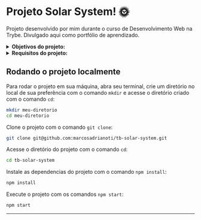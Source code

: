 # Projeto Solar System! :sun_with_face:
Projeto desenvolvido por mim durante o curso de Desenvolvimento Web na Trybe. Divulgado aqui como portfólio de aprendizado.

<details>
<summary><strong> Objetivos do projeto:</strong></summary>

  * Desenvolver um modelo do sistema solar! Ao utilizar essa aplicação, uma pessoa usuária deverá ser capaz de:
      * Visualizar todos os planetas do sistema solar renderizados na tela
      * Visualizar todas as cartas com informações sobre missões espaciais;
  * Verificar se eu era capaz de:
      * Utilizar JSX no React;
      * Renderize uma lista com os planetas do Sistema Solar
      * Utilizar corretamente o método `render()` para renderizar seus componentes;
      * Utilizar `import` para trazer componentes em diferentes arquivos;
      * Criar componentes de classe em React;
      * Criar múltiplos componentes a partir de um array;
      * Fazer uso de `props` corretamente;
      * Fazer uso de `PropTypes` para validar as `props de um componente`.
</details>
<details>
<summary><strong> Requisitos do projeto:</strong></summary>

  * Criar um componente chamado `Header`
  * Criar um componente chamado `SolarSystem`
  * Criar um componente chamado `Title`
  * Renderizar o componente `Title` dentro do componente `SolarSystem`
  * Criar um componente chamado `PlanetCard`
  * Renderizar uma lista com os planetas do Sistema Solar
  * Criar um componente chamado `Missions`.
  * Renderizar o componente `Title` dentro do componente `Missions`.
  * Criar um componente chamado `MissionCard`.
  * Renderizar uma lista com as missões espaciais
</details>
  
## Rodando o projeto localmente

Para rodar o projeto em sua máquina, abra seu terminal, crie um diretório no local de sua preferência com o comando `mkdir` e acesse o diretório criado com o comando `cd`:

```bash
mkdir meu-diretorio
cd meu-diretorio
```

Clone o projeto com o comando `git clone`:

```bash
git clone git@github.com:marcosadrianoti/tb-solar-system.git
```

Acesse o diretório do projeto com o comando `cd`:

```bash
cd tb-solar-system
```

Instale as dependencias do projeto com o comando `npm install`:

```bash
npm install
```

Execute o projeto com os comandos `npm start`:

```bash
npm start
```

---
<!-- Olá, Tryber!
Esse é apenas um arquivo inicial para o README do seu projeto.
É essencial que você preencha esse documento por conta própria, ok?
Não deixe de usar nossas dicas de escrita de README de projetos, e deixe sua criatividade brilhar!
:warning: IMPORTANTE: você precisa deixar nítido:
- quais arquivos/pastas foram desenvolvidos por você; 
- quais arquivos/pastas foram desenvolvidos por outra pessoa estudante;
- quais arquivos/pastas foram desenvolvidos pela Trybe.
-->
